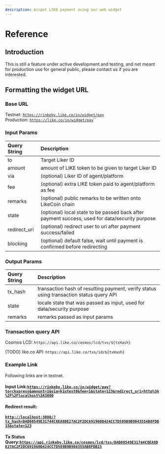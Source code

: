 ```yaml
---
description: Accpet LIKE payment using our web widget
---
```


# Reference

## Introduction

This is still a feature under active development and testing, and not meant for production use for general public, please contact us if you are interested.

## Formatting the widget URL

### Base URL

Testnet: [`https://rinkeby.like.co/in/widget/pay`](https://rinkeby.like.co/in/widget/pay)  
Production: [`https://like.co/in/widget/pay`](https://like.co/in/widget/pay)\`\`

###  Input Params

| Query String | Description |
| :--- | :--- |
| to | Target Liker ID |
| amount | amount of LIKE token to be given to target Liker ID |
| via | \(optional\) Liker ID of agent/platform |
| fee | \(optional\) extra LIKE token paid to agent/platform as fee |
| remarks | \(optional\) public remarks to be written onto LikeCoin chain |
| state | \(optional\) local state to be passed back after payment success, used for data/security purpose |
| redirect\_uri | \(optional\) redirect user to uri after payment success/failed   |
| blocking | \(optional\) default false, wait until payment is confirmed before redirecting |

### Output Params

| Query String | Description |
| :--- | :--- |
| tx\_hash | transaction hash of resulting payment, verify status using transaction status query API |
| state | locale state that was passed as input, used for data/security purpose |
| remarks | remarks passed as input params |

### Transaction query API

Cosmos LCD: `https://api.like.co/cosmos/lcd/txs/${txHash}`

\(TODO\) like.co API: `https://api.like.co/txs/id/${txHash}`

### Example Link

Following links are in testnet.

#### Input Link:[`https://rinkeby.like.co/in/widget/pay?to=ckxpress&amount=1&via=kiutest0&fee=1&state=123&redirect_uri=http%3A%2F%2Flocalhost%3A3000`](https://rinkeby.like.co/in/widget/pay?to=ckxpress&amount=1&via=kiutest0&fee=1&state=123&redirect_uri=http%3A%2F%2Flocalhost%3A3000)

#### Redirect result:

#### [`http://localhost:3000/?tx_hash=DAD08549E31744C8EA8DE27AC2F2DC691960D424CC7D589B9B904355AB8FDB15&state=123`](http://localhost:3000/?tx_hash=DAD08549E31744C8EA8DE27AC2F2DC691960D424CC7D589B9B904355AB8FDB15&state=123)

#### Tx Status Query:[`https://api.rinkeby.like.co/cosmos/lcd/txs/DAD08549E31744C8EA8DE27AC2F2DC691960D424CC7D589B9B904355AB8FDB15`](https://api.rinkeby.like.co/cosmos/lcd/txs/DAD08549E31744C8EA8DE27AC2F2DC691960D424CC7D589B9B904355AB8FDB15)

